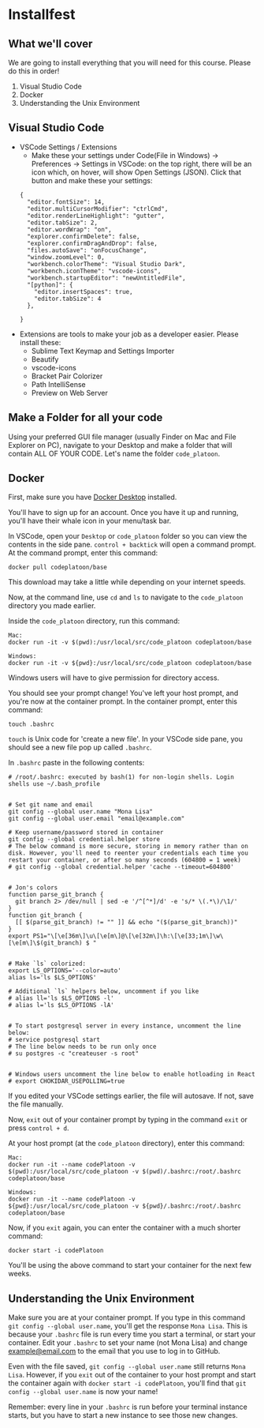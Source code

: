 # Installfest

## What we'll cover
We are going to install everything that you will need for this course. Please do this in order!

1. Visual Studio Code
2. Docker
3. Understanding the Unix Environment

## Visual Studio Code
* VSCode Settings / Extensions
  * Make these your settings under Code(File in Windows) -> Preferences -> Settings in VSCode: on the top right, there will be an icon which, on hover, will show Open Settings (JSON). Click that button and make these your settings:
  ```
  {
    "editor.fontSize": 14,
    "editor.multiCursorModifier": "ctrlCmd",
    "editor.renderLineHighlight": "gutter",
    "editor.tabSize": 2,
    "editor.wordWrap": "on",
    "explorer.confirmDelete": false,
    "explorer.confirmDragAndDrop": false,
    "files.autoSave": "onFocusChange",
    "window.zoomLevel": 0,
    "workbench.colorTheme": "Visual Studio Dark",
    "workbench.iconTheme": "vscode-icons",
    "workbench.startupEditor": "newUntitledFile",
    "[python]": {
      "editor.insertSpaces": true,
      "editor.tabSize": 4  
    },
   
  }
  ```
* Extensions are tools to make your job as a developer easier. Please install these:
  * Sublime Text Keymap and Settings Importer
  * Beautify
  * vscode-icons
  * Bracket Pair Colorizer
  * Path IntelliSense
  * Preview on Web Server

## Make a Folder for all your code

Using your preferred GUI file manager (usually Finder on Mac and File Explorer on PC), navigate to your Desktop and make a folder that will contain ALL OF YOUR CODE. Let's name the folder `code_platoon`.

## Docker

First, make sure you have [Docker Desktop](https://www.docker.com/products/docker-desktop) installed.

You'll have to sign up for an account. Once you have it up and running, you'll have their whale icon in your menu/task bar.

In VSCode, open your `Desktop` or `code_platoon` folder so you can view the contents in the side pane. `control + backtick` will open a command prompt. At the command prompt, enter this command:

```
docker pull codeplatoon/base
```

This download may take a little while depending on your internet speeds.

Now, at the command line, use `cd` and `ls` to navigate to the `code_platoon` directory you made earlier.

Inside the `code_platoon` directory, run this command:

```
Mac:
docker run -it -v $(pwd):/usr/local/src/code_platoon codeplatoon/base

Windows:
docker run -it -v ${pwd}:/usr/local/src/code_platoon codeplatoon/base
```

Windows users will have to give permission for directory access.

You should see your prompt change! You've left your host prompt, and you're now at the container prompt. In the container prompt, enter this command:
```
touch .bashrc
```

`touch` is Unix code for 'create a new file'. In your VSCode side pane, you should see a new file pop up called `.bashrc`.

In `.bashrc` paste in the following contents:

```
# /root/.bashrc: executed by bash(1) for non-login shells. Login shells use ~/.bash_profile


# Set git name and email
git config --global user.name "Mona Lisa"
git config --global user.email "email@example.com"

# Keep username/password stored in container
git config --global credential.helper store
# The below command is more secure, storing in memory rather than on disk. However, you'll need to reenter your credentials each time you restart your container, or after so many seconds (604800 = 1 week)
# git config --global credential.helper 'cache --timeout=604800'


# Jon's colors
function parse_git_branch {
  git branch 2> /dev/null | sed -e '/^[^*]/d' -e 's/* \(.*\)/\1/'
}
function git_branch {
  [[ $(parse_git_branch) != "" ]] && echo "($(parse_git_branch))"
}
export PS1="\[\e[36m\]\u\[\e[m\]@\[\e[32m\]\h:\[\e[33;1m\]\w\[\e[m\]\$(git_branch) $ "


# Make `ls` colorized:
export LS_OPTIONS='--color=auto'
alias ls='ls $LS_OPTIONS'

# Additional `ls` helpers below, uncomment if you like
# alias ll='ls $LS_OPTIONS -l'
# alias l='ls $LS_OPTIONS -lA'


# To start postgresql server in every instance, uncomment the line below:
# service postgresql start
# The line below needs to be run only once
# su postgres -c "createuser -s root"


# Windows users uncomment the line below to enable hotloading in React
# export CHOKIDAR_USEPOLLING=true

```

If you edited your VSCode settings earlier, the file will autosave. If not, save the file manually.

Now, `exit` out of your container prompt by typing in the command `exit` or press `control + d`.

At your host prompt (at the `code_platoon` directory), enter this command:

```
Mac:
docker run -it --name codePlatoon -v $(pwd):/usr/local/src/code_platoon -v $(pwd)/.bashrc:/root/.bashrc codeplatoon/base

Windows:
docker run -it --name codePlatoon -v ${pwd}:/usr/local/src/code_platoon -v ${pwd}/.bashrc:/root/.bashrc codeplatoon/base
```

Now, if you `exit` again, you can enter the container with a much shorter command:

```
docker start -i codePlatoon
```

You'll be using the above command to start your container for the next few weeks.

## Understanding the Unix Environment

Make sure you are at your container prompt. If you type in this command `git config --global user.name`, you'll get the response `Mona Lisa`. This is because your `.bashrc` file is run every time you start a terminal, or start your container. Edit your `.bashrc` to set your name (not Mona Lisa) and change example@email.com to the email that you use to log in to GitHub.

Even with the file saved, `git config --global user.name` still returns `Mona Lisa`. However, if you `exit` out of the container to your host prompt and start the container again with `docker start -i codePlatoon`, you'll find that `git config --global user.name` is now your name!

Remember: every line in your `.bashrc` is run before your terminal instance starts, but you have to start a new instance to see those new changes.


